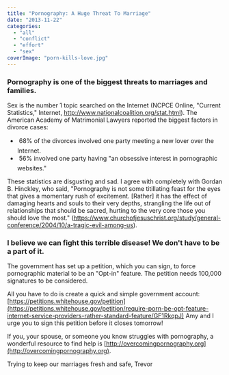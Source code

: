 ```yaml
---
title: "Pornography: A Huge Threat To Marriage"
date: "2013-11-22"
categories: 
  - "all"
  - "conflict"
  - "effort"
  - "sex"
coverImage: "porn-kills-love.jpg"
---
```


### Pornography is one of the biggest threats to marriages and families.

Sex is the number 1 topic searched on the Internet (NCPCE Online, "Current Statistics," Internet, http://www.nationalcoalition.org/stat.html). The American Academy of Matrimonial Lawyers reported the biggest factors in divorce cases:

-  68% of the divorces involved one party meeting a new lover over the Internet.
-  56% involved one party having "an obsessive interest in pornographic websites."

These statistics are disgusting and sad. I agree with completely with Gordan B. Hinckley, who said, "Pornography is not some titillating feast for the eyes that gives a momentary rush of excitement. \[Rather\] it has the effect of damaging hearts and souls to their very depths, strangling the life out of relationships that should be sacred, hurting to the very core those you should love the most." (https://www.churchofjesuschrist.org/study/general-conference/2004/10/a-tragic-evil-among-us).

### I believe we can fight this terrible disease! We don't have to be a part of it.

The government has set up a petition, which you can sign, to force pornographic material to be an "Opt-in" feature. The petition needs 100,000 signatures to be considered.

All you have to do is create a quick and simple government account: [https://petitions.whitehouse.gov/petition](https://petitions.whitehouse.gov/petition/require-porn-be-opt-feature-internet-service-providers-rather-standard-feature/GF1RkqpJ) Amy and I urge you to sign this petition before it closes tomorrow!

If you, your spouse, or someone you know struggles with pornography, a wonderful resource to find help is [http://overcomingpornography.org](http://overcomingpornography.org).

Trying to keep our marriages fresh and safe, Trevor

